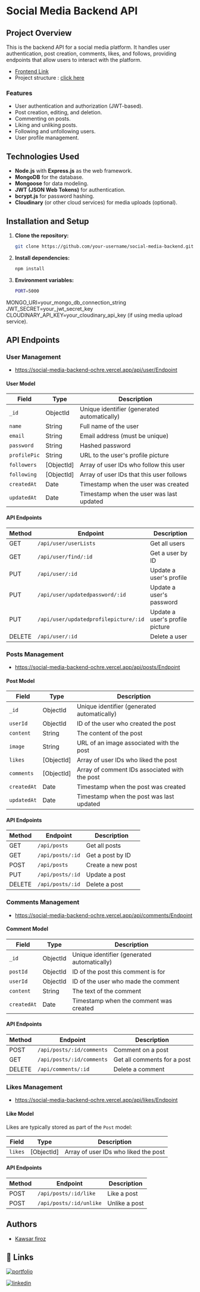 # Social Media Backend API

## Project Overview

This is the backend API for a social media platform. It handles user authentication, post creation, comments, likes, and follows, providing endpoints that allow users to interact with the platform.

-  [Frontend Link](https://github.com/kawsar334/tailwind_css-react-_js-social_media_UI-UX_desgn-) 
-  Project structure : [click here](https://docs.google.com/presentation/d/1TkPNA5qiVmhk8yDfFHUQdej5ipEm5iS9JMwRLax2q_w/edit?usp=sharing)

### Features

- User authentication and authorization (JWT-based).
- Post creation, editing, and deletion.
- Commenting on posts.
- Liking and unliking posts.
- Following and unfollowing users.
- User profile management.

## Technologies Used

- **Node.js** with **Express.js** as the web framework.
- **MongoDB** for the database.
- **Mongoose** for data modeling.
- **JWT (JSON Web Tokens)** for authentication.
- **bcrypt.js** for password hashing.
- **Cloudinary** (or other cloud services) for media uploads (optional).

## Installation and Setup

1. **Clone the repository:**

   ```bash
   git clone https://github.com/your-username/social-media-backend.git


2. **Install dependencies:**

   ```bash
   npm install

3. **Environment variables:**

   ```bash
   PORT=5000
   
 MONGO_URI=your_mongo_db_connection_string
 JWT_SECRET=your_jwt_secret_key
 CLOUDINARY_API_KEY=your_cloudinary_api_key (if using media upload service).

## API Endpoints
### User Management
- https://social-media-backend-ochre.vercel.app/api/user/Endpoint

#### User Model

| Field          | Type        | Description                                 |
|----------------|-------------|---------------------------------------------|
| `_id`          | ObjectId    | Unique identifier (generated automatically) |
| `name`         | String      | Full name of the user                       |
| `email`        | String      | Email address (must be unique)              |
| `password`     | String      | Hashed password                             |
| `profilePic`   | String      | URL to the user's profile picture           |
| `followers`    | [ObjectId]  | Array of user IDs who follow this user      |
| `following`    | [ObjectId]  | Array of user IDs that this user follows    |
| `createdAt`    | Date        | Timestamp when the user was created         |
| `updatedAt`    | Date        | Timestamp when the user was last updated    |

#### API Endpoints

| Method | Endpoint                  | Description                             |
|--------|---------------------------|-----------------------------------------|
| GET    | `/api/user/userLists`      | Get all users                           |
| GET    | `/api/user/find/:id`       | Get a user by ID                        |
| PUT    | `/api/user/:id`            | Update a user's profile                 |
| PUT    | `/api/user/updatedpassword/:id` | Update a user's password             |
| PUT    | `/api/user/updatedprofilepicture/:id` | Update a user's profile picture |
| DELETE | `/api/user/:id`            | Delete a user                           |


### Posts Management
- https://social-media-backend-ochre.vercel.app/api/posts/Endpoint

#### Post Model

| Field          | Type        | Description                                 |
|----------------|-------------|---------------------------------------------|
| `_id`          | ObjectId    | Unique identifier (generated automatically) |
| `userId`       | ObjectId    | ID of the user who created the post         |
| `content`      | String      | The content of the post                     |
| `image`        | String      | URL of an image associated with the post    |
| `likes`        | [ObjectId]  | Array of user IDs who liked the post        |
| `comments`     | [ObjectId]  | Array of comment IDs associated with the post |
| `createdAt`    | Date        | Timestamp when the post was created         |
| `updatedAt`    | Date        | Timestamp when the post was last updated    |

#### API Endpoints

| Method | Endpoint                  | Description                             |
|--------|---------------------------|-----------------------------------------|
| GET    | `/api/posts`              | Get all posts                           |
| GET    | `/api/posts/:id`          | Get a post by ID                        |
| POST   | `/api/posts`              | Create a new post                       |
| PUT    | `/api/posts/:id`          | Update a post                           |
| DELETE | `/api/posts/:id`          | Delete a post                           |


### Comments Management
- https://social-media-backend-ochre.vercel.app/api/comments/Endpoint

#### Comment Model

| Field          | Type        | Description                                 |
|----------------|-------------|---------------------------------------------|
| `_id`          | ObjectId    | Unique identifier (generated automatically) |
| `postId`       | ObjectId    | ID of the post this comment is for          |
| `userId`       | ObjectId    | ID of the user who made the comment         |
| `content`      | String      | The text of the comment                     |
| `createdAt`    | Date        | Timestamp when the comment was created      |

#### API Endpoints

| Method | Endpoint                        | Description                             |
|--------|----------------------------------|-----------------------------------------|
| POST   | `/api/posts/:id/comments`        | Comment on a post                       |
| GET    | `/api/posts/:id/comments`        | Get all comments for a post             |
| DELETE | `/api/comments/:id`              | Delete a comment                        |

### Likes Management
- https://social-media-backend-ochre.vercel.app/api/likes/Endpoint

#### Like Model

Likes are typically stored as part of the `Post` model:

| Field          | Type        | Description                                 |
|----------------|-------------|---------------------------------------------|
| `likes`        | [ObjectId]  | Array of user IDs who liked the post        |

#### API Endpoints

| Method | Endpoint                        | Description                             |
|--------|----------------------------------|-----------------------------------------|
| POST   | `/api/posts/:id/like`            | Like a post                             |
| POST   | `/api/posts/:id/unlike`          | Unlike a post                           |


## Authors

- [Kawsar firoz](https://github.com/kawsar334)

## 🔗 Links
[![portfolio](https://img.shields.io/badge/my_portfolio-000?style=for-the-badge&logo=ko-fi&logoColor=white)](https://kawsar334.github.io/kawsars_portfolio/)

[![linkedin](https://img.shields.io/badge/linkedin-0A66C2?style=for-the-badge&logo=linkedin&logoColor=white)](https://www.linkedin.com/in/kawsar-firoz-a140b9237/)
